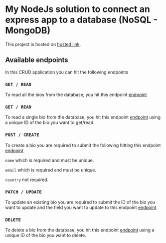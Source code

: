 # My NodeJs solution to connect an express app to a database (NoSQL - MongoDB)

This project is hosted on [hosted link](https://google.com).

## Available endpoints

In this CRUD application you can hit the following endpoints

### `GET / READ`

To read all the bios from the database, you hit this endpoint [endpoint](endpoint.com)

### `GET / READ`

To read a single bio from the database, you hit this endpoint [endpoint](endpoint.com) using a unique ID of the bio you want to get/read.

### `POST / CREATE`

To create a bio you are required to submit the following hitting this endpoint [endpoint](endpoint.com)

`name` which is required and must be unique.

`email` which is required and must be unique.

`country` not required.

### `PATCH / UPDATE`

To update an existing bio you are required to submit the ID of the bio you want to update and the field you want to update to this endpoint [endpoint](endpoint.com)

### `DELETE`

To delete a bio from the database, you hit this endpoint [endpoint](endpoint.com) using a unique ID of the bio you want to delete.
